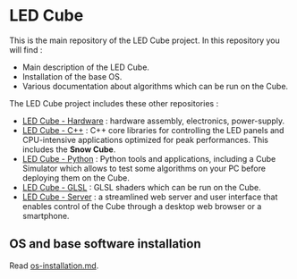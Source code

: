 LED Cube
========

This is the main repository of the LED Cube project. In this repository you will find : 

- Main description of the LED Cube. 
- Installation of the base OS.
- Various documentation about algorithms which can be run on the Cube. 

The LED Cube project includes these other repositories :

- [LED Cube - Hardware](https://github.com/francoisgeorgy/led-cube-hardware) : hardware assembly, electronics, power-supply.
- [LED Cube - C++](https://github.com/francoisgeorgy/led-cube-cpp) : C++ core libraries for controlling the LED panels and 
CPU-intensive applications optimized for peak performances. This includes the **Snow Cube**.
- [LED Cube - Python](https://github.com/francoisgeorgy/led-cube-python) : Python tools and applications, including a Cube Simulator
which allows to test some algorithms on your PC before deploying them on the Cube.
- [LED Cube - GLSL](https://github.com/francoisgeorgy/led-cube-glsl) : GLSL shaders which can be run on the Cube.
- [LED Cube - Server](https://github.com/francoisgeorgy/led-cube-server) : a streamlined web server and user interface 
that enables control of the Cube through a desktop web browser or a smartphone. 


OS and base software installation
---------------------------------

Read [os-installation.md](os-installation.md).